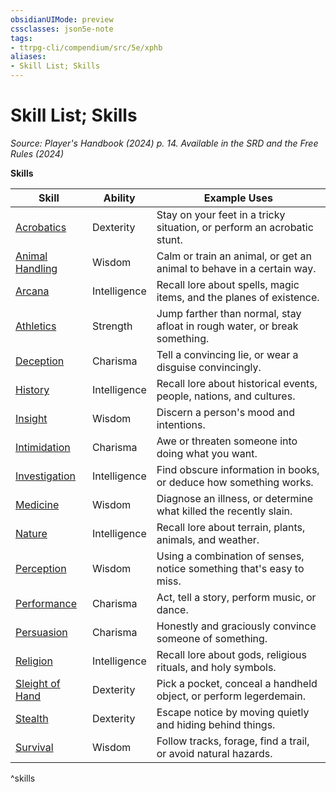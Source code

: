 ```yaml
---
obsidianUIMode: preview
cssclasses: json5e-note
tags:
- ttrpg-cli/compendium/src/5e/xphb
aliases:
- Skill List; Skills
---
```

# Skill List; Skills
*Source: Player's Handbook (2024) p. 14. Available in the <span title='Systems Reference Document (5.2)'>SRD</span> and the Free Rules (2024)* 

**Skills**

| Skill | Ability | Example Uses |
|-------|---------|--------------|
| [Acrobatics](/3-Mechanics/CLI/skills.md#Acrobatics) | Dexterity | Stay on your feet in a tricky situation, or perform an acrobatic stunt. |
| [Animal Handling](/3-Mechanics/CLI/skills.md#Animal%20Handling) | Wisdom | Calm or train an animal, or get an animal to behave in a certain way. |
| [Arcana](/3-Mechanics/CLI/skills.md#Arcana) | Intelligence | Recall lore about spells, magic items, and the planes of existence. |
| [Athletics](/3-Mechanics/CLI/skills.md#Athletics) | Strength | Jump farther than normal, stay afloat in rough water, or break something. |
| [Deception](/3-Mechanics/CLI/skills.md#Deception) | Charisma | Tell a convincing lie, or wear a disguise convincingly. |
| [History](/3-Mechanics/CLI/skills.md#History) | Intelligence | Recall lore about historical events, people, nations, and cultures. |
| [Insight](/3-Mechanics/CLI/skills.md#Insight) | Wisdom | Discern a person's mood and intentions. |
| [Intimidation](/3-Mechanics/CLI/skills.md#Intimidation) | Charisma | Awe or threaten someone into doing what you want. |
| [Investigation](/3-Mechanics/CLI/skills.md#Investigation) | Intelligence | Find obscure information in books, or deduce how something works. |
| [Medicine](/3-Mechanics/CLI/skills.md#Medicine) | Wisdom | Diagnose an illness, or determine what killed the recently slain. |
| [Nature](/3-Mechanics/CLI/skills.md#Nature) | Intelligence | Recall lore about terrain, plants, animals, and weather. |
| [Perception](/3-Mechanics/CLI/skills.md#Perception) | Wisdom | Using a combination of senses, notice something that's easy to miss. |
| [Performance](/3-Mechanics/CLI/skills.md#Performance) | Charisma | Act, tell a story, perform music, or dance. |
| [Persuasion](/3-Mechanics/CLI/skills.md#Persuasion) | Charisma | Honestly and graciously convince someone of something. |
| [Religion](/3-Mechanics/CLI/skills.md#Religion) | Intelligence | Recall lore about gods, religious rituals, and holy symbols. |
| [Sleight of Hand](/3-Mechanics/CLI/skills.md#Sleight%20of%20Hand) | Dexterity | Pick a pocket, conceal a handheld object, or perform legerdemain. |
| [Stealth](/3-Mechanics/CLI/skills.md#Stealth) | Dexterity | Escape notice by moving quietly and hiding behind things. |
| [Survival](/3-Mechanics/CLI/skills.md#Survival) | Wisdom | Follow tracks, forage, find a trail, or avoid natural hazards. |
^skills